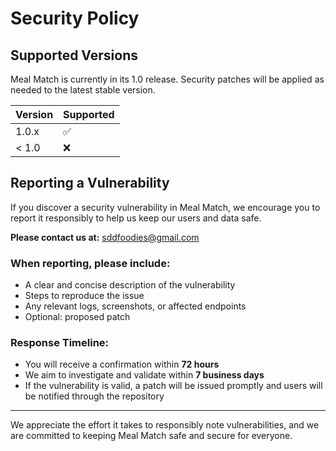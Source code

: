 # Security Policy

## Supported Versions

Meal Match is currently in its 1.0 release. Security patches will be applied as needed to the latest stable version.

| Version | Supported          |
| ------- | ------------------ |
| 1.0.x   | :white_check_mark: |
| < 1.0   | :x:                |

## Reporting a Vulnerability

If you discover a security vulnerability in Meal Match, we encourage you to report it responsibly to help us keep our users and data safe.

**Please contact us at:** sddfoodies@gmail.com

### When reporting, please include:
- A clear and concise description of the vulnerability
- Steps to reproduce the issue
- Any relevant logs, screenshots, or affected endpoints
- Optional: proposed patch

### Response Timeline:
- You will receive a confirmation within **72 hours**
- We aim to investigate and validate within **7 business days**
- If the vulnerability is valid, a patch will be issued promptly and users will be notified through the repository

---

We appreciate the effort it takes to responsibly note vulnerabilities, and we are committed to keeping Meal Match safe and secure for everyone.
